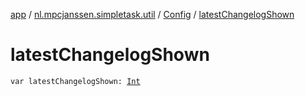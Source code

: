 [app](../../index.md) / [nl.mpcjanssen.simpletask.util](../index.md) / [Config](index.md) / [latestChangelogShown](.)

# latestChangelogShown

`var latestChangelogShown: `[`Int`](https://kotlinlang.org/api/latest/jvm/stdlib/kotlin/-int/index.html)